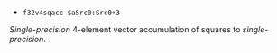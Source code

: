 * `f32v4sqacc $aSrc0:Src0+3`

*Single-precision* 4-element vector accumulation of squares to
*single-precision*.
